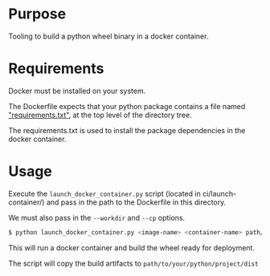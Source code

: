 # Purpose

Tooling to build a python wheel binary in a docker container.

# Requirements

Docker must be installed on your system.

The Dockerfile expects that your python package contains a file named ["requirements.txt"](https://pip.readthedocs.io/en/1.1/requirements.html), at the top level of the directory tree. 

The requirements.txt is used to install the package dependencies in the docker container.

# Usage

Execute the `launch_docker_container.py` script (located in ci/launch-container/) and pass in the path to the Dockerfile in this directory.

We must also pass in the `--workdir` and `--cp` options. 

```bash
$ python launch_docker_container.py <image-name> <container-name> path/to/mbl-tools/ci/build-wheel/Dockerfile --workdir path/to/your/python/project --cp work/dist
```

This will run a docker container and build the wheel ready for deployment.

The script will copy the build artifacts to `path/to/your/python/project/dist`
